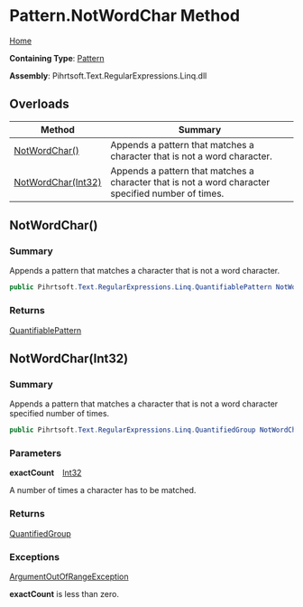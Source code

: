 # Pattern\.NotWordChar Method

[Home](../../../../../../README.md)

**Containing Type**: [Pattern](../README.md)

**Assembly**: Pihrtsoft\.Text\.RegularExpressions\.Linq\.dll

## Overloads

| Method | Summary |
| ------ | ------- |
| [NotWordChar()](#Pihrtsoft_Text_RegularExpressions_Linq_Pattern_NotWordChar) | Appends a pattern that matches a character that is not a word character\. |
| [NotWordChar(Int32)](#Pihrtsoft_Text_RegularExpressions_Linq_Pattern_NotWordChar_System_Int32_) | Appends a pattern that matches a character that is not a word character specified number of times\. |

## NotWordChar\(\) <a name="Pihrtsoft_Text_RegularExpressions_Linq_Pattern_NotWordChar"></a>

### Summary

Appends a pattern that matches a character that is not a word character\.

```csharp
public Pihrtsoft.Text.RegularExpressions.Linq.QuantifiablePattern NotWordChar()
```

### Returns

[QuantifiablePattern](../../QuantifiablePattern/README.md)

## NotWordChar\(Int32\) <a name="Pihrtsoft_Text_RegularExpressions_Linq_Pattern_NotWordChar_System_Int32_"></a>

### Summary

Appends a pattern that matches a character that is not a word character specified number of times\.

```csharp
public Pihrtsoft.Text.RegularExpressions.Linq.QuantifiedGroup NotWordChar(int exactCount)
```

### Parameters

**exactCount** &ensp; [Int32](https://docs.microsoft.com/en-us/dotnet/api/system.int32)

A number of times a character has to be matched\.

### Returns

[QuantifiedGroup](../../QuantifiedGroup/README.md)

### Exceptions

[ArgumentOutOfRangeException](https://docs.microsoft.com/en-us/dotnet/api/system.argumentoutofrangeexception)

**exactCount** is less than zero\.

